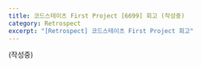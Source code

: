 ```yaml
---
title: 코드스테이츠 First Project [6699] 회고 (작성중)
category: Retrospect
excerpt: "[Retrospect] 코드스테이츠 First Project 회고"
---
```


(작성중)
